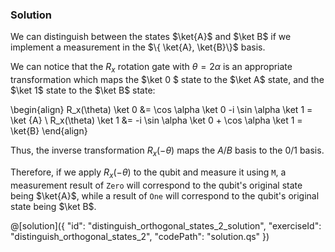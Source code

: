 ### Solution
We can distinguish between the states $\ket{A}$ and $\ket B$ if we implement a measurement in the $\{ \ket{A}, \ket{B}\}$ basis.  

We can notice that the $R_x$ rotation gate with $\theta = 2 \alpha$ is an appropriate transformation which maps the $\ket 0 $ state to the $\ket A$ state, and the $\ket 1$ state to the $\ket B$ state:

\begin{align}
R_x(\theta) \ket 0 &= \cos \alpha \ket 0 -i \sin \alpha \ket 1 = \ket {A} \\
R_x(\theta) \ket 1 &= -i \sin \alpha \ket 0 + \cos \alpha \ket 1 = \ket{B}
\end{align}

Thus, the inverse transformation $R_x(-\theta)$ maps the $A/B$ basis to the $0/1$ basis.

Therefore, if we apply $R_x(-\theta)$ to the qubit and measure it using `M`, a measurement result of `Zero` will correspond to the qubit's original state being $\ket{A}$, while a result of `One` will correspond to the qubit's original state being $\ket B$.

@[solution]({
"id": "distinguish_orthogonal_states_2_solution",
"exerciseId": "distinguish_orthogonal_states_2",
"codePath": "solution.qs"
})

